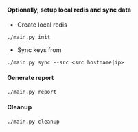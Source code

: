 #### Optionally, setup local redis and sync data
- Create local redis
```shell
./main.py init
```

- Sync keys from
```shell
./main.py sync --src <src hostname|ip>
``` 

#### Generate report
```shell
./main.py report
```
#### Cleanup
```shell
./main.py cleanup
```
